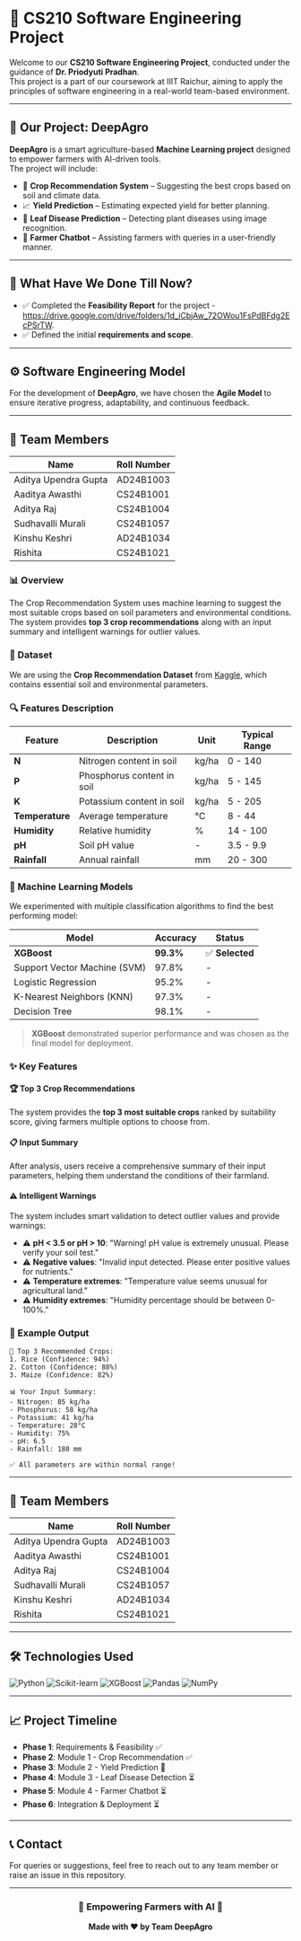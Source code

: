 # 🚀 CS210 Software Engineering Project

Welcome to our **CS210 Software Engineering Project**, conducted under the guidance of **Dr. Priodyuti Pradhan**.  
This project is a part of our coursework at IIIT Raichur, aiming to apply the principles of software engineering in a real-world team-based environment.

---

## 🌱 Our Project: DeepAgro

**DeepAgro** is a smart agriculture-based **Machine Learning project** designed to empower farmers with AI-driven tools.  
The project will include:

- 🌾 **Crop Recommendation System** – Suggesting the best crops based on soil and climate data.  
- 📈 **Yield Prediction** – Estimating expected yield for better planning.  
- 🍃 **Leaf Disease Prediction** – Detecting plant diseases using image recognition.  
- 🤖 **Farmer Chatbot** – Assisting farmers with queries in a user-friendly manner.  

---

## 📌 What Have We Done Till Now?

- ✅ Completed the **Feasibility Report** for the project - https://drive.google.com/drive/folders/1d_iCbjAw_72OWou1FsPdBFdg2EcPSrTW.  
- ✅ Defined the initial **requirements and scope**.  

---

## ⚙️ Software Engineering Model

For the development of **DeepAgro**, we have chosen the **Agile Model** to ensure iterative progress, adaptability, and continuous feedback.  

---

## 👥 Team Members

| Name                    | Roll Number   |
|-------------------------|---------------|
| Aditya Upendra Gupta    | AD24B1003     |
| Aaditya Awasthi         | CS24B1001     |
| Aditya Raj              | CS24B1004     |
| Sudhavalli Murali       | CS24B1057     |
| Kinshu Keshri           | AD24B1034     |
| Rishita                 | CS24B1021     |

### 📊 Overview
The Crop Recommendation System uses machine learning to suggest the most suitable crops based on soil parameters and environmental conditions. The system provides **top 3 crop recommendations** along with an input summary and intelligent warnings for outlier values.

### 📁 Dataset
We are using the **Crop Recommendation Dataset** from [Kaggle](https://www.kaggle.com/datasets/atharvaingle/crop-recommendation-dataset), which contains essential soil and environmental parameters.

### 🔍 Features Description

| Feature | Description | Unit | Typical Range |
|---------|-------------|------|---------------|
| **N** | Nitrogen content in soil | kg/ha | 0 - 140 |
| **P** | Phosphorus content in soil | kg/ha | 5 - 145 |
| **K** | Potassium content in soil | kg/ha | 5 - 205 |
| **Temperature** | Average temperature | °C | 8 - 44 |
| **Humidity** | Relative humidity | % | 14 - 100 |
| **pH** | Soil pH value | - | 3.5 - 9.9 |
| **Rainfall** | Annual rainfall | mm | 20 - 300 |

### 🤖 Machine Learning Models

We experimented with multiple classification algorithms to find the best performing model:

| Model | Accuracy | Status |
|-------|----------|--------|
| **XGBoost** | **99.3%** | ✅ **Selected** |
| Support Vector Machine (SVM) | 97.8% | - |
| Logistic Regression | 95.2% | - |
| K-Nearest Neighbors (KNN) | 97.3% | - |
| Decision Tree | 98.1% | - |

> **XGBoost** demonstrated superior performance and was chosen as the final model for deployment.

### ✨ Key Features

#### 🏆 Top 3 Crop Recommendations
The system provides the **top 3 most suitable crops** ranked by suitability score, giving farmers multiple options to choose from.

#### 📋 Input Summary
After analysis, users receive a comprehensive summary of their input parameters, helping them understand the conditions of their farmland.

#### ⚠️ Intelligent Warnings
The system includes smart validation to detect outlier values and provide warnings:

- ⚠️ **pH < 3.5 or pH > 10**: "Warning! pH value is extremely unusual. Please verify your soil test."
- ⚠️ **Negative values**: "Invalid input detected. Please enter positive values for nutrients."
- ⚠️ **Temperature extremes**: "Temperature value seems unusual for agricultural land."
- ⚠️ **Humidity extremes**: "Humidity percentage should be between 0-100%."

### 🎯 Example Output
```
🌾 Top 3 Recommended Crops:
1. Rice (Confidence: 94%)
2. Cotton (Confidence: 88%)
3. Maize (Confidence: 82%)

📊 Your Input Summary:
- Nitrogen: 85 kg/ha
- Phosphorus: 58 kg/ha
- Potassium: 41 kg/ha
- Temperature: 28°C
- Humidity: 75%
- pH: 6.5
- Rainfall: 180 mm

✅ All parameters are within normal range!
```

---

## 👥 Team Members

| Name | Roll Number |
|-------------------------|---------------|
| Aditya Upendra Gupta | AD24B1003 |
| Aaditya Awasthi | CS24B1001 |
| Aditya Raj | CS24B1004 |
| Sudhavalli Murali | CS24B1057 |
| Kinshu Keshri | AD24B1034 |
| Rishita | CS24B1021 |

---

## 🛠️ Technologies Used

![Python](https://img.shields.io/badge/Python-3776AB?style=for-the-badge&logo=python&logoColor=white)
![Scikit-learn](https://img.shields.io/badge/scikit--learn-F7931E?style=for-the-badge&logo=scikit-learn&logoColor=white)
![XGBoost](https://img.shields.io/badge/XGBoost-337AB7?style=for-the-badge&logo=xgboost&logoColor=white)
![Pandas](https://img.shields.io/badge/Pandas-150458?style=for-the-badge&logo=pandas&logoColor=white)
![NumPy](https://img.shields.io/badge/NumPy-013243?style=for-the-badge&logo=numpy&logoColor=white)

---

## 📈 Project Timeline

- **Phase 1**: Requirements & Feasibility ✅
- **Phase 2**: Module 1 - Crop Recommendation ✅
- **Phase 3**: Module 2 - Yield Prediction 🔄
- **Phase 4**: Module 3 - Leaf Disease Detection ⏳
- **Phase 5**: Module 4 - Farmer Chatbot ⏳
- **Phase 6**: Integration & Deployment ⏳

---

## 📞 Contact

For queries or suggestions, feel free to reach out to any team member or raise an issue in this repository.

---

<div align="center">
  
### 🌾 Empowering Farmers with AI 🌾

**Made with ❤️ by Team DeepAgro**

</div>

